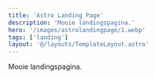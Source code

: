 ```yaml
---
title: 'Astro Landing Page'
description: 'Mooie landingspagina.'
hero: '/images/astrolandingpage/1.webp'
tags: ['landing']
layout: '@/layouts/TemplateLayout.astro'
---
```


Mooie landingspagina.
